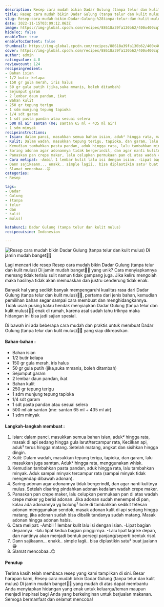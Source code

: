 ```yaml
---
description: Resep cara mudah bikin Dadar Gulung (tanpa telur dan kulit mulus) Di jamin mudah banget"
title: Resep cara mudah bikin Dadar Gulung (tanpa telur dan kulit mulus) Di jamin mudah banget
slug: Resep-cara-mudah-bikin-Dadar-Gulung-%28tanpa-telur-dan-kulit-mulus%29-Di-jamin-mudah-banget
date: 2022-11-15T03:09:12.063Z
image: https://img-global.cpcdn.com/recipes/88618a39fa130b62/400x400cq70/photo.jpg
hideToc: false
enableToc: true
enableTocContent: false
thumbnail: https://img-global.cpcdn.com/recipes/88618a39fa130b62/400x400cq70/photo.jpg
cover: https://img-global.cpcdn.com/recipes/88618a39fa130b62/400x400cq70/photo.jpg
author: admin
ratingvalue: 4.8
reviewcount: 124
recipeingredient:
- Bahan isian
- 1/2 butir kelapa
- 150 gr gula merah, iris halus
- 50 gr gula putih (jika,suka mmanis, boleh ditambah)
- Sejumput garam
- 2 lembar daun pandan, ikat
- Bahan kulit
- 250 gr tepung terigu
- 1 sdm munjung tepung tapioka
- 1/4 sdt garam
- 1 sdt pasta pandan atau sesuai selera
- 500 ml air santan (me: santan 65 ml + 435 ml air)
- 1 sdm minyak
recipeinstructions:
- Isian: dalam panci, masukkan semua bahan isian, aduk² hingga rata, masak di api sedang hingga gula larut/tercampur rata, Kecilkan api, aduk² terus hingga matang. Setelah matang, angkat dan sisihkan hingga dingin.
- Kulit: Dalam wadah, masukkan tepung terigu, tapioka, dan garam, lalu masukkan juga samtan. Aduk² hingga rata, menggunakan whisk.
- Kemudian tambahkan pasta pandan, aduk hingga rata, lalu tambahkan minyak. Aduk sampai minyak tercampur rata (sampai minyak tidak mengendap dibawah adonan).
- Saring adonan agar adonannya tidak bergerindil, dan agar nanti kulitnya mulus. Setelah disaring pindahkan adonan kedalam wadah crepe maker.
- Panaskan pan crepe maker, lalu celupkan permukaan pan di atas wadah crepe maker yg berisi adonan. Jika adonan sudah menempel di pan, kalau ada adonannya yg bolong² bole di tambahkan sedikit tetesan adonan menggunakan sendok, masak adonan kulit di api sedang hingga matang, jika adonan sudah bisa dibalik tandanya sudah matang. Masak adonan hingga adonan habis.
- Cara melipat: -Ambil 1 lembar kulit lalu isi dengan isian. -Lipat bagian depannya. -lalu lipat kedua bagian pinggirnya. -Lalu lipat lagi ke depan, dan nantinya akan menjadi bentuk persegi panjang/seperti bentuk risol.
- Dann sajikaann... enakk.. simple lagii.. bisa diplastikin satu² buat jualann😁
- Slamat mencobaa..😉
categories:
- Resep

tags:
- Dadar
- Gulung
- (tanpa
- telur
- dan
- kulit
- mulus)

katakunci: Dadar Gulung (tanpa telur dan kulit mulus)
recipecuisine: Indonesian

---
```


![Resep cara mudah bikin Dadar Gulung (tanpa telur dan kulit mulus) Di jamin mudah banget👩‍🍳](https://img-global.cpcdn.com/recipes/88618a39fa130b62/400x400cq70/photo.jpg)

Lagi mencari ide resep Resep cara mudah bikin Dadar Gulung (tanpa telur dan kulit mulus) Di jamin mudah banget👩‍🍳 yang unik? Cara menyiapkannya memang tidak terlalu sulit namun tidak gampang juga. Jika keliru mengolah maka hasilnya tidak akan memuaskan dan justru cenderung tidak enak.

Banyak hal yang sedikit banyak mempengaruhi kualitas rasa dari Dadar Gulung (tanpa telur dan kulit mulus)👩‍🍳, pertama dari jenis bahan, kemudian pemilihan bahan segar sampai cara membuat dan menghidangkannya. Tidak usah pusing kalau hendak menyiapkan Dadar Gulung (tanpa telur dan kulit mulus)👩‍🍳 enak di rumah, karena asal sudah tahu triknya maka hidangan ini bisa jadi sajian spesial.

Di bawah ini ada beberapa cara mudah dan praktis untuk membuat Dadar Gulung (tanpa telur dan kulit mulus)👩‍🍳 yang siap dikreasikan.

<!--inarticleads1-->

#### Bahan-bahan :

- Bahan isian
- 1/2 butir kelapa
- 150 gr gula merah, iris halus
- 50 gr gula putih (jika,suka mmanis, boleh ditambah)
- Sejumput garam
- 2 lembar daun pandan, ikat
- Bahan kulit
- 250 gr tepung terigu
- 1 sdm munjung tepung tapioka
- 1/4 sdt garam
- 1 sdt pasta pandan atau sesuai selera
- 500 ml air santan (me: santan 65 ml + 435 ml air)
- 1 sdm minyak

<!--inarticleads2-->

#### Langkah-langkah membuat :

1. Isian: dalam panci, masukkan semua bahan isian, aduk² hingga rata, masak di api sedang hingga gula larut/tercampur rata, Kecilkan api, aduk² terus hingga matang. Setelah matang, angkat dan sisihkan hingga dingin.
1. Kulit: Dalam wadah, masukkan tepung terigu, tapioka, dan garam, lalu masukkan juga samtan. Aduk² hingga rata, menggunakan whisk.
1. Kemudian tambahkan pasta pandan, aduk hingga rata, lalu tambahkan minyak. Aduk sampai minyak tercampur rata (sampai minyak tidak mengendap dibawah adonan).
1. Saring adonan agar adonannya tidak bergerindil, dan agar nanti kulitnya mulus. Setelah disaring pindahkan adonan kedalam wadah crepe maker.
1. Panaskan pan crepe maker, lalu celupkan permukaan pan di atas wadah crepe maker yg berisi adonan. Jika adonan sudah menempel di pan, kalau ada adonannya yg bolong² bole di tambahkan sedikit tetesan adonan menggunakan sendok, masak adonan kulit di api sedang hingga matang, jika adonan sudah bisa dibalik tandanya sudah matang. Masak adonan hingga adonan habis.
1. Cara melipat: -Ambil 1 lembar kulit lalu isi dengan isian. -Lipat bagian depannya. -lalu lipat kedua bagian pinggirnya. -Lalu lipat lagi ke depan, dan nantinya akan menjadi bentuk persegi panjang/seperti bentuk risol.
1. Dann sajikaann... enakk.. simple lagii.. bisa diplastikin satu² buat jualann😁
1. Slamat mencobaa..😉

#### Penutup

Terima kasih telah membaca resep yang kami tampilkan di sini. Besar harapan kami, Resep cara mudah bikin Dadar Gulung (tanpa telur dan kulit mulus) Di jamin mudah banget👩‍🍳 yang mudah di atas dapat membantu Anda menyiapkan hidangan yang enak untuk keluarga/teman maupun menjadi inspirasi bagi Anda yang berkeinginan untuk berjualan makanan. Semoga bermanfaat dan selamat mencoba!